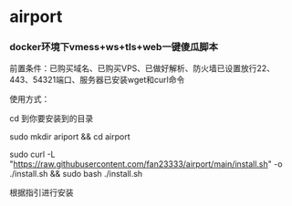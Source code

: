 # airport

### docker环境下vmess+ws+tls+web一键傻瓜脚本

前置条件：已购买域名、已购买VPS、已做好解析、防火墙已设置放行22、443、54321端口、服务器已安装wget和curl命令

使用方式：

cd 到你要安装到的目录

sudo mkdir ariport && cd airport

sudo curl -L "https://raw.githubusercontent.com/fan23333/airport/main/install.sh" -o ./install.sh && sudo bash ./install.sh

根据指引进行安装
